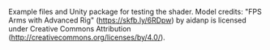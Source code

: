 Example files and Unity package for testing the shader.
Model credits:
"FPS Arms with Advanced Rig" (https://skfb.ly/6RDpw) by aidanp is licensed under Creative Commons Attribution (http://creativecommons.org/licenses/by/4.0/).
